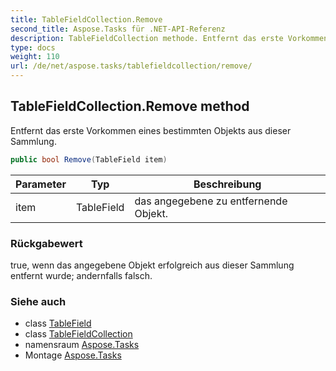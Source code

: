 ```yaml
---
title: TableFieldCollection.Remove
second_title: Aspose.Tasks für .NET-API-Referenz
description: TableFieldCollection methode. Entfernt das erste Vorkommen eines bestimmten Objekts aus dieser Sammlung.
type: docs
weight: 110
url: /de/net/aspose.tasks/tablefieldcollection/remove/
---
```

## TableFieldCollection.Remove method

Entfernt das erste Vorkommen eines bestimmten Objekts aus dieser Sammlung.

```csharp
public bool Remove(TableField item)
```

| Parameter | Typ | Beschreibung |
| --- | --- | --- |
| item | TableField | das angegebene zu entfernende Objekt. |

### Rückgabewert

true, wenn das angegebene Objekt erfolgreich aus dieser Sammlung entfernt wurde; andernfalls falsch.

### Siehe auch

* class [TableField](../../tablefield/)
* class [TableFieldCollection](../)
* namensraum [Aspose.Tasks](../../tablefieldcollection/)
* Montage [Aspose.Tasks](../../../)


